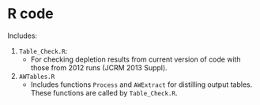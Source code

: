 # R code

Includes:

1. `Table_Check.R`:
	* For checking depletion results from current version of code with those from 2012 runs (JCRM 2013 Suppl).
2. `AWTables.R`
     * Includes functions `Process` and `AWExtract` for distilling output tables. These functions are called by `Table_Check.R`.
	

